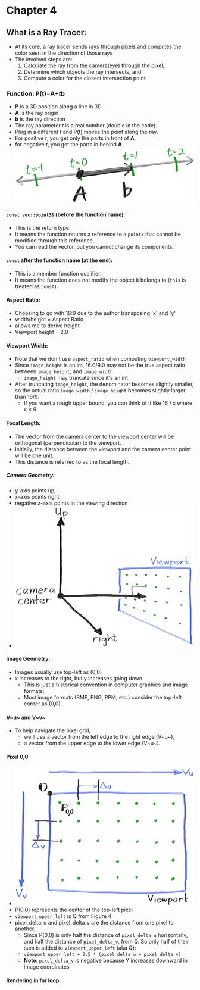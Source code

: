 ﻿# Chapter 4

## What is a Ray Tracer:
- At its core, a ray tracer sends rays through pixels and computes the color seen in the direction of those rays
- The involved steps are:
	1. Calculate the ray from the camera(eye) through the pixel,
	2. Determine which objects the ray intersects, and
	3. Compute a color for the closest intersection point.


### Function: P(t)=A+*t*b
- **P** is a 3D position along a line in 3D.
- **A** is the ray origin
- **b** is the ray direction
- The ray parameter *t* is a real number (double in the code).
- Plug in a different *t* and P(t) moves the point along the ray.
- For positive *t*, you get only the parts in front of **A**, 
- for negative *t*, you get the parts in behind **A**
![Figure showing number line](../file.png)

#### `const vec::point3&` (before the function name):
- This is the return type.
- It means the function returns a reference to a `point3` that cannot be modified through this reference.
- You can read the vector, but you cannot change its components.

#### `const` after the function name (at the end):
- This is a member function qualifier.
- It means the function does not modify the object it belongs to (`this` is treated as `const`).

#### Aspect Ratio:
- Choosing to go with 16:9 due to the author transposing 'x' and 'y'
- width/height = Aspect Ratio
- allows me to derive height
- Viewport height = 2.0

#### Viewport Width:
- Note that we don't use `aspect_ratio` when computing `viewport_width`
- Since `image_height` is an int, 16.0/9.0 may not be the true aspect ratio between `image_height`, and `image_width`
    - `image_height` may truncate since it's an int
- After truncating `image_height`, the denominator becomes slightly smaller, so the actual ratio `image_width` / `image_height` becomes slightly larger than 16/9.
    - If you want a rough upper bound, you can think of it like 16 / x where x ≤ 9.

#### Focal Length:
- The vector from the camera center to the viewport center will be orthogonal (perpendicular) to the viewport. 
- Initially, the distance between the viewport and the camera center point will be one unit. 
- This distance is referred to as the focal length.

##### Camera Geometry:
- y-axis points up, 
- x-axis points right
- negative z-axis points in the viewing direction
- ![Camera Geo](../CameraGeo.png)

#### Image Geometry:
- Images usually use top-left as (0,0)
- x increases to the right, but y increases going down.
    - This is just a historical convention in computer graphics and image formats:
	- Most image formats (BMP, PNG, PPM, etc.) consider the top-left corner as (0,0).

#### V~u~ and V~v~
- To help navigate the pixel grid, 
    - we'll use a vector from the left edge to the right edge (V~u~),
	- a vector from the upper edge to the lower edge (V~u~).


#### Pixel 0,0
- ![Viewport And Pixel Grid, Figure 4](../ViewportAndPixelGrid.png)
- P(0,0) represents the center of the top-left pixel
- `viewport_upper_left` is Q from Figure 4 
- pixel_delta_u and pixel_delta_v are the distance from one pixel to another.
    - Since P(0,0) is only half the distance of `pixel_delta_u` horizontally, and half the distance of `pixel_delta_v`, from Q. So only half of their sum is added to `viewport_upper_left` (aka Q):
	- `viewport_upper_left + 0.5 * (pixel_delta_u + pixel_delta_v)`
	- **Note**: `pixel_delta_v` is negative because Y increases downward in image coordinates


#### Rendering in for loop:
